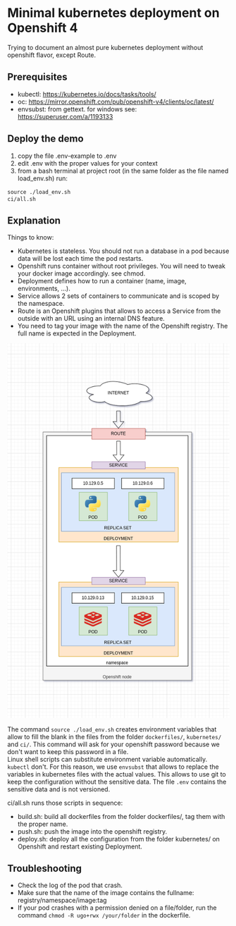 # Minimal kubernetes deployment on Openshift 4  
Trying to document an almost pure kubernetes deployment without openshift flavor, except Route.  

## Prerequisites  
- kubectl: https://kubernetes.io/docs/tasks/tools/  
- oc: https://mirror.openshift.com/pub/openshift-v4/clients/oc/latest/  
- envsubst: from gettext. for windows see: https://superuser.com/a/1193133  

## Deploy the demo  

1. copy the file .env-example to .env  
1. edit .env with the proper values for your context  
1. from a bash terminal at project root (in the same folder as the file named load_env.sh) run:
```shell  
source ./load_env.sh   
ci/all.sh  
```  

## Explanation  

Things to know:  
 - Kubernetes is stateless. You should not run a database in a pod because data will be lost each time the pod restarts.  
 - Openshift runs container without root privileges. You will need to tweak your docker image accordingly. see chmod.    
 - Deployment defines how to run a container (name, image, environments, ...).  
 - Service allows 2 sets of containers to communicate and is scoped by the namespace.  
 - Route is an Openshift plugins that allows to access a Service from the outside with an URL using an internal DNS feature.  
 - You need to tag your image with the name of the Openshift registry. The full name is expected in the Deployment.  

![Kubernetes on Openshift](kubernetes_on_openshift_concepts.drawio.png)

The command `source ./load_env.sh` creates environment variables that allow to fill the blank in the files from the folder `dockerfiles/`, `kubernetes/` and `ci/`. This command will ask for your openshift password because we don't want to keep this password in a file.  
Linux shell scripts can substitute environment variable automatically. `kubectl` don't. For this reason, we use `envsubst` that allows to replace the variables in kubernetes files with the actual values. This allows to use git to keep the configuration without the sensitive data. The file `.env` contains the sensitive data and is not versioned.   

ci/all.sh runs those scripts in sequence:  
 - build.sh: build all dockerfiles from the folder dockerfiles/, tag them with the proper name.  
 - push.sh: push the image into the openshift registry.  
 - deploy.sh: deploy all the configuration from the folder kubernetes/ on Openshift and restart existing Deployment.  

## Troubleshooting  

 - Check the log of the pod that crash.  
 - Make sure that the name of the image contains the fullname: registry/namespace/image:tag  
 - If your pod crashes with a permission denied on a file/folder, run the command `chmod -R ugo+rwx /your/folder` in the dockerfile.  
  